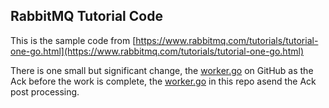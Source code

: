 ## RabbitMQ Tutorial Code

This is the sample code from [https://www.rabbitmq.com/tutorials/tutorial-one-go.html](https://www.rabbitmq.com/tutorials/tutorial-one-go.html)

There is one small but significant change, the [worker.go](https://github.com/rabbitmq/rabbitmq-tutorials/blob/master/go/worker.go) on GitHub as the Ack before the work is complete, the [worker.go](pub_sub/worker.go) in this repo asend the Ack post processing.
